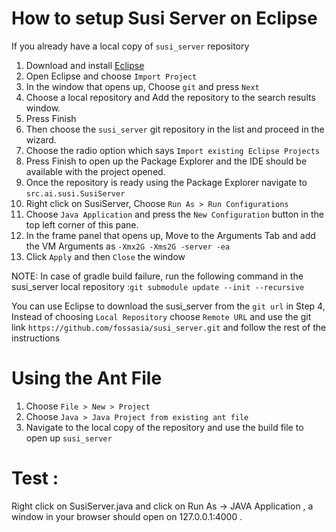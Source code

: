 # How to setup Susi Server on Eclipse

If you already have a local copy of `susi_server` repository

1. Download and install [Eclipse](https://eclipse.org/downloads/)
2. Open Eclipse and choose `Import Project`
3. In the window that opens up, Choose `git` and press `Next`
4. Choose a local repository and Add the repository to the search results window.
5. Press Finish
6. Then choose the `susi_server` git repository in the list and proceed in the wizard.
7. Choose the radio option which says `Import existing Eclipse Projects`
8. Press Finish to open up the Package Explorer and the IDE should be available with the project opened.
9. Once the repository is ready using the Package Explorer navigate to `src.ai.susi.SusiServer`
10. Right click on SusiServer, Choose `Run As > Run Configurations`
11. Choose `Java Application` and press the `New Configuration` button in the top left corner of this pane.
12. In the frame panel that opens up, Move to the Arguments Tab and add the VM Arguments as `-Xmx2G -Xms2G -server -ea`
13. Click `Apply` and then `Close` the window

NOTE: In case of gradle build failure, run the following command in the susi_server local repository :`git submodule update --init --recursive`

You can use Eclipse to download the susi_server from the `git url` in Step 4, Instead of choosing `Local Repository`
choose `Remote URL` and use the git link `https://github.com/fossasia/susi_server.git` and follow the rest of the instructions

# Using the Ant File
1. Choose `File > New > Project`
2. Choose `Java > Java Project from existing ant file`
3. Navigate to the local copy of the repository and use the build file to open up `susi_server`


# Test : 

Right click on SusiServer.java and click on Run As -> JAVA Application , a window in your browser should open on 127.0.0.1:4000 .
